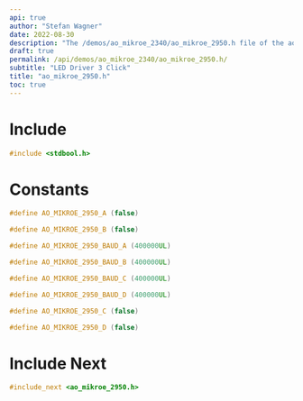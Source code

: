 ```yaml
---
api: true
author: "Stefan Wagner"
date: 2022-08-30
description: "The /demos/ao_mikroe_2340/ao_mikroe_2950.h file of the ao real-time operating system."
draft: true
permalink: /api/demos/ao_mikroe_2340/ao_mikroe_2950.h/
subtitle: "LED Driver 3 Click"
title: "ao_mikroe_2950.h"
toc: true
---
```


# Include

```c
#include <stdbool.h>
```

# Constants

```c
#define AO_MIKROE_2950_A (false)
```

```c
#define AO_MIKROE_2950_B (false)
```

```c
#define AO_MIKROE_2950_BAUD_A (400000UL)
```

```c
#define AO_MIKROE_2950_BAUD_B (400000UL)
```

```c
#define AO_MIKROE_2950_BAUD_C (400000UL)
```

```c
#define AO_MIKROE_2950_BAUD_D (400000UL)
```

```c
#define AO_MIKROE_2950_C (false)
```

```c
#define AO_MIKROE_2950_D (false)
```

# Include Next

```c
#include_next <ao_mikroe_2950.h>
```

